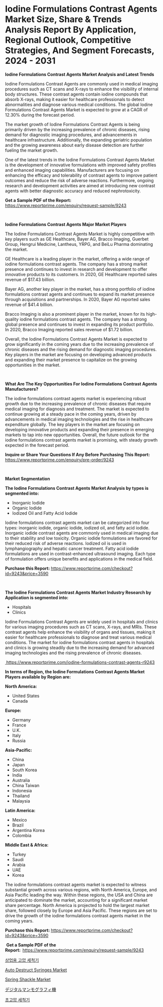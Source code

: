 <p><h1>Iodine Formulations Contrast Agents Market Size, Share & Trends Analysis Report By Application, Regional Outlook, Competitive Strategies, And Segment Forecasts, 2024 - 2031</h1></p><p><strong>Iodine Formulations Contrast Agents Market Analysis and Latest Trends</strong></p>
<p><p>Iodine Formulations Contrast Agents are commonly used in medical imaging procedures such as CT scans and X-rays to enhance the visibility of internal body structures. These contrast agents contain iodine compounds that absorb X-rays, making it easier for healthcare professionals to detect abnormalities and diagnose various medical conditions. The global Iodine Formulations Contrast Agents Market is expected to grow at a CAGR of 12.30% during the forecast period.</p><p>The market growth of Iodine Formulations Contrast Agents is being primarily driven by the increasing prevalence of chronic diseases, rising demand for diagnostic imaging procedures, and advancements in healthcare infrastructure. Additionally, the expanding geriatric population and the growing awareness about early disease detection are further fueling the market growth.</p><p>One of the latest trends in the Iodine Formulations Contrast Agents Market is the development of innovative formulations with improved safety profiles and enhanced imaging capabilities. Manufacturers are focusing on enhancing the efficacy and tolerability of contrast agents to improve patient outcomes and reduce the risk of adverse reactions. Furthermore, ongoing research and development activities are aimed at introducing new contrast agents with better diagnostic accuracy and reduced nephrotoxicity.</p></p>
<p><strong>Get a Sample PDF of the Report:&nbsp;</strong> <a href="https://www.reportprime.com/enquiry/request-sample/9243">https://www.reportprime.com/enquiry/request-sample/9243</a></p>
<p>&nbsp;</p>
<p><strong>Iodine Formulations Contrast Agents Major Market Players</strong></p>
<p><p>The Iodine Formulations Contrast Agents Market is highly competitive with key players such as GE Healthcare, Bayer AG, Bracco Imaging, Guerbet Group, Hengrui Medicine, Lantheus, YRPG, and BeiLu Pharma dominating the market. </p><p>GE Healthcare is a leading player in the market, offering a wide range of iodine formulations contrast agents. The company has a strong market presence and continues to invest in research and development to offer innovative products to its customers. In 2020, GE Healthcare reported sales revenue of $17.43 billion.</p><p>Bayer AG, another key player in the market, has a strong portfolio of iodine formulations contrast agents and continues to expand its market presence through acquisitions and partnerships. In 2020, Bayer AG reported sales revenue of $41.4 billion.</p><p>Bracco Imaging is also a prominent player in the market, known for its high-quality iodine formulations contrast agents. The company has a strong global presence and continues to invest in expanding its product portfolio. In 2020, Bracco Imaging reported sales revenue of $1.72 billion.</p><p>Overall, the Iodine Formulations Contrast Agents Market is expected to grow significantly in the coming years due to the increasing prevalence of chronic diseases and the rising demand for diagnostic imaging procedures. Key players in the market are focusing on developing advanced products and expanding their market presence to capitalize on the growing opportunities in the market.</p></p>
<p>&nbsp;</p>
<p><strong>What Are The Key Opportunities For Iodine Formulations Contrast Agents Manufacturers?</strong></p>
<p><p>The iodine formulations contrast agents market is experiencing robust growth due to the increasing prevalence of chronic diseases that require medical imaging for diagnosis and treatment. The market is expected to continue growing at a steady pace in the coming years, driven by advancements in medical imaging technologies and the rise in healthcare expenditure globally. The key players in the market are focusing on developing innovative products and expanding their presence in emerging markets to tap into new opportunities. Overall, the future outlook for the iodine formulations contrast agents market is promising, with steady growth expected in the forecast period.</p></p>
<p><strong>Inquire or Share Your Questions If Any Before Purchasing This Report:</strong> <a href="https://www.reportprime.com/enquiry/pre-order/9243">https://www.reportprime.com/enquiry/pre-order/9243</a></p>
<p>&nbsp;</p>
<p><strong>Market Segmentation</strong></p>
<p><strong>The Iodine Formulations Contrast Agents Market Analysis by types is segmented into:</strong></p>
<p><ul><li>Inorganic Iodide</li><li>Organic Iodide</li><li>Iodized Oil and Fatty Acid Iodide</li></ul></p>
<p><p>Iodine formulations contrast agents market can be categorized into four types: inorganic iodide, organic iodide, iodized oil, and fatty acid iodide. Inorganic iodide contrast agents are commonly used in medical imaging due to their stability and low toxicity. Organic iodide formulations are favored for their reduced risk of adverse reactions. Iodized oil is used in lymphangiography and hepatic cancer treatment. Fatty acid iodide formulations are used in contrast-enhanced ultrasound imaging. Each type of formulation offers unique benefits and applications in the medical field.</p></p>
<p><strong>Purchase this Report:&nbsp;</strong><a href="https://www.reportprime.com/checkout?id=9243&price=3590">https://www.reportprime.com/checkout?id=9243&price=3590</a></p>
<p>&nbsp;</p>
<p><strong>The Iodine Formulations Contrast Agents Market Industry Research by Application is segmented into:</strong></p>
<p><ul><li>Hospitals</li><li>Clinics</li></ul></p>
<p><p>Iodine Formulations Contrast Agents are widely used in hospitals and clinics for various imaging procedures such as CT scans, X-rays, and MRIs. These contrast agents help enhance the visibility of organs and tissues, making it easier for healthcare professionals to diagnose and treat various medical conditions. The market for iodine formulations contrast agents in hospitals and clinics is growing steadily due to the increasing demand for advanced imaging technologies and the rising prevalence of chronic diseases.</p></p>
<p><a href="https://www.reportprime.com/iodine-formulations-contrast-agents-r9243">&nbsp;https://www.reportprime.com/iodine-formulations-contrast-agents-r9243</a></p>
<p><strong>In terms of Region, the Iodine Formulations Contrast Agents Market Players available by Region are:</strong></p>
<p>
    <p> <strong> North America: </strong>
        <ul>
            <li>United States</li>
            <li>Canada</li>
        </ul>
        </p> 
    <p> <strong> Europe: </strong>
        <ul>
            <li>Germany</li>
            <li>France</li>
            <li>U.K.</li>
            <li>Italy</li>
            <li>Russia</li>
        </ul>
        </p> 
    <p> <strong> Asia-Pacific: </strong>
        <ul>
            <li>China</li>
            <li>Japan</li>
            <li>South Korea</li>
            <li>India</li>
            <li>Australia</li>
            <li>China Taiwan</li>
            <li>Indonesia</li>
            <li>Thailand</li>
            <li>Malaysia</li>
        </ul>
        </p> 
    <p> <strong> Latin America: </strong>
        <ul>
            <li>Mexico</li>
            <li>Brazil</li>
            <li>Argentina Korea</li>
            <li>Colombia</li>
        </ul>
        </p> 
    <p> <strong> Middle East & Africa: </strong>
        <ul>
            <li>Turkey</li>
            <li>Saudi</li>
            <li>Arabia</li>
            <li>UAE</li>
            <li>Korea</li>
        </ul>
    </p>
    </p>
<p><p>The iodine formulations contrast agents market is expected to witness substantial growth across various regions, with North America, Europe, and Asia Pacific leading the way. Within these regions, the USA and China are anticipated to dominate the market, accounting for a significant market share percentage. North America is projected to hold the largest market share, followed closely by Europe and Asia Pacific. These regions are set to drive the growth of the iodine formulations contrast agents market in the coming years.</p></p>
<p><strong>Purchase this Report: </strong><a href="https://www.reportprime.com/checkout?id=9243&price=3590">https://www.reportprime.com/checkout?id=9243&price=3590</a></p>
<p>&nbsp;<strong>Get a Sample PDF of the Report:&nbsp;&nbsp;</strong><a href="https://www.reportprime.com/enquiry/request-sample/9243">https://www.reportprime.com/enquiry/request-sample/9243</a></p>
<p><strong></strong></p>
<p><p><a href="https://github.com/fredrickeglers/Market-Research-Report-List-2/blob/main/834207973697.md">상업용 고압 세척기</a></p><p><a href="https://github.com/AlysaLedner2023/Market-Research-Report-List-1/blob/main/auto-destruct-syringes-market.md">Auto Destruct Syringes Market</a></p><p><a href="https://issuu.com/reportprime-2/docs/spring-shackle-market-size-2030.pptx">Spring Shackle Market</a></p><p><a href="https://github.com/JacksonWiza1924/Market-Research-Report-List-1/blob/main/257294478215.md">デジタルマンモグラフィ機</a></p><p><a href="https://github.com/RichardLueilwitz787/Market-Research-Report-List-1/blob/main/365707673698.md">초고압 세척기</a></p></p>